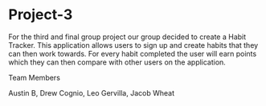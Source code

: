 # Project-3

For the third and final group project our group decided to create a Habit Tracker. This application allows users to sign up and create habits that they can then work towards.
For every habit completed the user will earn points which they can then compare with other users on the application. 

Team Members

Austin B, Drew Cognio, Leo Gervilla, Jacob Wheat


